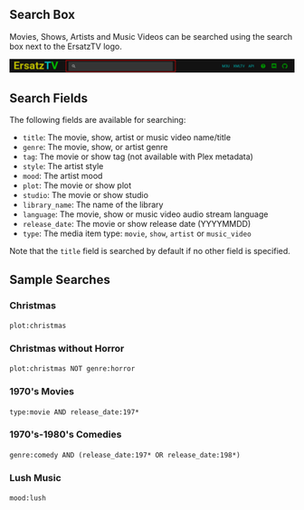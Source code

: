 ﻿## Search Box

Movies, Shows, Artists and Music Videos can be searched using the search box next to the ErsatzTV logo.

![Search Box](../images/search-box.png)

## Search Fields

The following fields are available for searching:

- `title`: The movie, show, artist or music video name/title
- `genre`: The movie, show, or artist genre
- `tag`: The movie or show tag (not available with Plex metadata)
- `style`: The artist style
- `mood`: The artist mood
- `plot`: The movie or show plot
- `studio`: The movie or show studio
- `library_name`: The name of the library
- `language`: The movie, show or music video audio stream language
- `release_date`: The movie or show release date (YYYYMMDD)
- `type`: The media item type: `movie`, `show`, `artist` or `music_video`

Note that the `title` field is searched by default if no other field is specified.

## Sample Searches

### Christmas

`plot:christmas`

### Christmas without Horror

`plot:christmas NOT genre:horror`

### 1970's Movies

`type:movie AND release_date:197*`

### 1970's-1980's Comedies

`genre:comedy AND (release_date:197* OR release_date:198*)`

### Lush Music

`mood:lush`